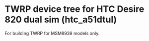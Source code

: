TWRP device tree for HTC Desire 820 dual sim (htc_a51dtul)
========================================================

For building TWRP for MSM8939 models only.
